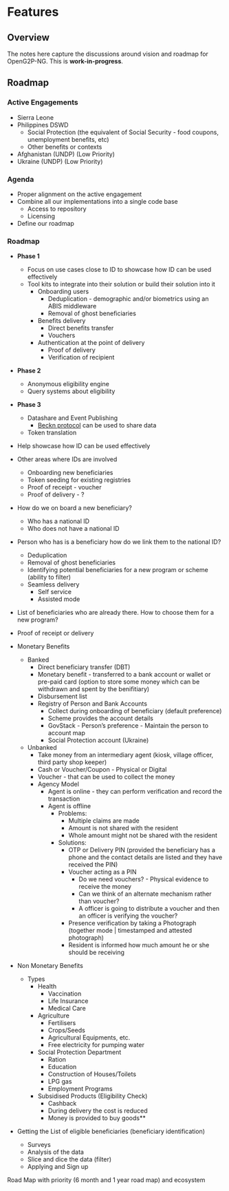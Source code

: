 # Features

## Overview

The notes here capture the discussions around vision and roadmap for OpenG2P-NG. This is **work-in-progress**.

## Roadmap

### Active Engagements

* Sierra Leone&#x20;
* Philippines DSWD
  * Social Protection (the equivalent of Social Security - food coupons, unemployment benefits, etc)
  * Other benefits or contexts
* Afghanistan (UNDP) (Low Priority)
* Ukraine (UNDP) (Low Priority)

### Agenda

* Proper alignment on the active engagement&#x20;
* Combine all our implementations into a single code base
  * Access to repository
  * Licensing
* Define our roadmap

### Roadmap

* **Phase 1**
  * Focus on use cases close to ID to showcase how ID can be used effectively
  * Tool kits to integrate into their solution or build their solution into it
    * Onboarding users
      * Deduplication - demographic and/or biometrics using an ABIS middleware
      * Removal of ghost beneficiaries
    * Benefits delivery
      * Direct benefits transfer
      * Vouchers
    * Authentication at the point of delivery
      * Proof of delivery
      * Verification of recipient
* **Phase 2**
  * Anonymous eligibility engine
  * Query systems about eligibility
* **Phase 3**
  * Datashare and Event Publishing
    * [Beckn protocol](https://becknprotocol.io/) can be used to share data
  * Token translation



* Help showcase how ID can be used effectively
* Other areas where IDs are involved
  * Onboarding new beneficiaries
  * Token seeding for existing registries
  * Proof of receipt - voucher
  * Proof of delivery - ?
* How do we on board a new beneficiary?
  * Who has a national ID
  * Who does not have a national ID
* Person who has is a beneficiary how do we link them to the national ID?
  * Deduplication
  * Removal of ghost beneficiaries
  * Identifying potential beneficiaries for a new program or scheme (ability to filter)
  * Seamless delivery
    * Self service
    * Assisted mode
* List of beneficiaries who are already there. How to choose them for a new program?
* Proof of receipt or delivery
* Monetary Benefits
  * Banked
    * Direct beneficiary transfer (DBT)
    * Monetary benefit - transferred to a bank account or wallet or pre-paid card (option to store some money which can be withdrawn and spent by the benifitiary)
    * Disbursement list
    * Registry of Person and Bank Accounts
      * Collect during onboarding of beneficiary (default preference)
      * Scheme provides the account details
      * GovStack - Person’s preference - Maintain the person to account map
      * Social Protection account (Ukraine)
  * Unbanked
    * Take money from an intermediary agent (kiosk, village officer, third party shop keeper)
    * Cash or Voucher/Coupon - Physical or Digital
    * Voucher - that can be used to collect the money
    * Agency Model
      * Agent is online - they can perform verification and record the transaction
      * Agent is offline
        * Problems:
          * Multiple claims are made
          * Amount is not shared with the resident
          * Whole amount might not be shared with the resident
        * Solutions:
          * OTP or Delivery PIN (provided the beneficiary has a phone and the contact details are listed and they have received the PIN)
          * Voucher acting as a PIN
            * Do we need vouchers? - Physical evidence to receive the money
            * Can we think of an alternate mechanism rather than voucher?
            * A officer is going to distribute a voucher and then an officer is verifying the voucher?
          * Presence verification by taking a Photograph (together mode | timestamped and attested photograph)
          * Resident is informed how much amount he or she should be receiving
* Non Monetary Benefits
  * Types
    * Health
      * Vaccination
      * Life Insurance
      * Medical Care
    * Agriculture
      * Fertilisers
      * Crops/Seeds
      * Agricultural Equipments, etc.
      * Free electricity for pumping water
    * Social Protection Department
      * Ration
      * Education
      * Construction of Houses/Toilets
      * LPG gas
      * Employment Programs
    * Subsidised Products (Eligibility Check)
      * Cashback
      * During delivery the cost is reduced
      * Money is provided to buy goods\*\*  
* Getting the List of eligible beneficiaries (beneficiary identification)
  * Surveys
  * Analysis of the data
  * Slice and dice the data (filter)
  * Applying and Sign up



Road Map with priority (6 month and 1 year road map) and ecosystem
